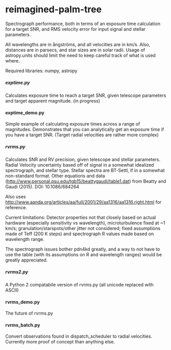 # reimagined-palm-tree
Spectrograph performance, both in terms of an exposure time calculation for a target SNR, and RMS velocity error for input signal and stellar parameters.

All wavelengths are in ångströms, and all velocities are in km/s.
Also, distances are in parsecs, and star sizes are in solar radii. Usage of astropy.units should limit the need to keep careful track of what is used where.

Required libraries: numpy, astropy

##### exptime.py
Calculates exposure time to reach a target SNR, given telescope parameters and target apparent magnitude. (in progress)

#### exptime_demo.py
Simple example of calculating exposure times across a range of magnitudes. Demonstrates that you can analytically get an exposure time if you have a target SNR. (Target radial velocities are rather more complex)

##### rvrms.py
Calculates SNR and RV precision, given telescope and stellar parameters. Radial Velocity uncertainty based off of signal in a somewhat idealized spectrograph, and stellar type. Stellar spectra are BT-Settl, if in a somewhat non-standard format. Other equations and data (http://www.personal.psu.edu/tgb15/beattygaudi/table1.dat) from Beatty and Gaudi (2015). DOI: 10.1086/684264

Also uses http://www.aanda.org/articles/aa/full/2001/29/aa1316/aa1316.right.html for reference.

Current limitations: Detector properties not that closely based on actual hardware (especially sensitivity vs wavelength), microturbulence fixed at ~1 km/s; granulation/starspots/other jitter not considered; fixed assumptions made of Teff (200 K steps) and spectrograph R values made based on wavelength range.

The spectrograph issues bother pdn4kd greatly, and a way to not have to use the table (with its assumptions on R and wavelength ranges) would be greatly appreciated.

##### rvrms2.py
A Python 2 compatabile version of rvrms.py (all unicode replaced with ASCII)


#### rvrms_demo.py
The future of rvrms.py

#### rvrms_batch.py
Convert observations found in dispatch_scheduler to radial velocities. Currently more proof of concept than anything else.
